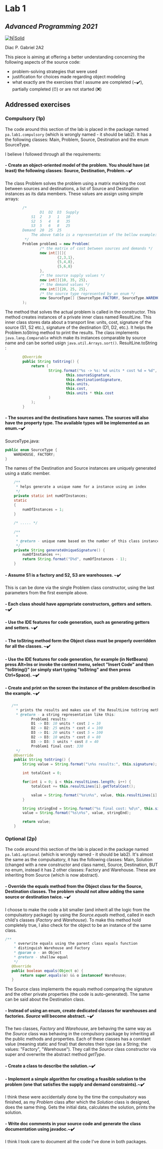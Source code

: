 # Lab 1
## _Advanced Programming 2021_
[![N|Solid](https://plati-taxe.uaic.ro/img/logo-retina1.png)](https://www.info.uaic.ro/)

Diac P. Gabriel
2A2

This piece is aiming at offering a better understanding concerning the following aspects of the source code:

- problem-solving strategies that were used
- justification for choices made regarding object modeling 
- what exactly are the exercises that I assume are completed (~✔️), partially completed (⏰) or are not started (❌)

## Addressed exercises 
### Compulsory (1p) 
The code around this section of the lab is placed in the package named `pa.lab1.compulsory` (which is wrongly named - it should be lab2). It has a the following classes: Main, Problem, Source, Destination and the enum SourceType. 

I believe I followed through all the requirements:

 #### - Create an object-oriented model of the problem. You should have (at least) the following classes: Source, Destination, Problem.~✔️
 The class Problem solves the problem using a matrix marking the cost between sources and destinations, a list of Source and Destination instances as its data members. These values are assign using simple arrays:
```java
        /*
            	D1	D2	D3	Supply
            S1	2	3	1	10
            S2	5	4	8	35
            S3	5	6	8	25
        Demand	20	25	25
            The above table is a representation of the bellow example:
         */
        Problem problem1 = new Problem(
                /* the matrix of cost between sources and demands */
                new int[][]{
                        {2,3,1},
                        {5,4,8},
                        {5,6,8}
                },
                /* the source supply values */
                new int[]{10, 35, 25},
                /* the demand values */
                new int[]{20, 25, 25},
                /* the source type represented by an enum */
                new SourceType[] {SourceType.FACTORY, SourceType.WAREHOUSE, SourceType.WAREHOUSE}
        );
```
   The method that solves the actual problem is called in the constructor. This method creates instances of a private inner class named ResultLine. This inner class stores data about a transport line: units, cost, signature of the source (S1, S2 etc.), signature of the destination (D1, D2, etc.). It helps the Problem.toString method to print the results. The class implements `java.lang.Comparable` which make its instances comparable by source name and can be sorted usign `java.util.Arrays.sort()`. ResultLine.toString :
```java
        @Override
        public String toString() {
            return (
                    String.format("%s -> %s: %d units * cost %d = %d",
                            this.sourceSignature,
                            this.destinationSignature,
                            this.units,
                            this.cost,
                            this.units * this.cost
                    )
            );
        }
```

 #### - The sources and the destinations have names. The sources will also have the property type. The available types will be implemented as an enum.~✔️
  
 SourceType.java:
```java
public enum SourceType {
    WAREHOUSE, FACTORY;
}
```
 The names of the Destination and Source instances are uniquely generated using a static member.
```java
    /**
     * helps generate a unique name for a instance using an index
     */
    private static int numOfInstances;
    static
    {
        numOfInstances = 1;
    }
    
    /* ..... */
    
    /**
     *
     * @return - unique name based on the number of this class instances
     */
    private String generateUniqueSignature() {
        numOfInstances ++;
        return String.format("D%d", numOfInstances - 1);
    }
```

#### - Assume S1 is a factory and S2, S3 are warehouses. ~✔️

 This is can be done via the single Problem class constructor, using the last parameters from the first exemple above.
 
 
#### - Each class should have appropriate constructors, getters and setters. ~✔️
#### - Use the IDE features for code generation, such as generating getters and setters. ~✔️
#### - The toString method form the Object class must be properly overridden for all the classes. ~✔️
#### - Use the IDE features for code generation, for example (in NetBeans) press Alt+Ins or invoke the context menu, select "Insert Code" and then "toString()" (or simply start typing "toString" and then press Ctrl+Space). ~✔️
#### - Create and print on the screen the instance of the problem described in the example. ~✔️

```java
   /**
     * prints the results and makes use of the ResultLine toString method as well and it's unit and cost members to display the cost
     * @return - a string representation like this:
            Problem1 results:
            D1 -> D3: 10 units * cost 1 = 10
            D2 -> D2: 25 units * cost 4 = 100
            D3 -> D1: 20 units * cost 5 = 100
            D2 -> D3: 10 units * cost 8 = 80
            D3 -> D3: 5 units * cost 8 = 40
            Problem1 final cost: 330
     */
    @Override
    public String toString() {
        String value = String.format("\n%s results:", this.signature);

        int totalCost = 0;

        for(int i = 0; i < this.resultLines.length; i++) {
            totalCost += this.resultLines[i].getTotalCost();

            value = String.format("%s\n%s", value, this.resultLines[i].toString());
        }

        String stringEnd = String.format("%s final cost: %d\n", this.signature, totalCost);
        value = String.format("%s\n%s", value, stringEnd);

        return value;
    }
```

### Optional (2p) 
The code around this section of the lab is placed in the package named `pa.lab1.optional` (which is wrongly named - it should be lab2). It's almost the same as the compulsatory, it has the following classes: Main, Solution (changed with a new constructor and class name), Source, Destination, BUT no enum, instead it has 2 other classes: Factory and Warehouse. These are inheriting from Source (which is now abstract).

#### - Override the equals method from the Object class for the Source, Destination classes. The problem should not allow adding the same source or destination twice. ~✔️
 I choose to make the code a bit smaller (and inherit all the logic from the compulsatory package) by using the *Source.equals* method, called in each child's classes (*Factory* and *Warehouse*). To make this method hold completely true, I also check for the object to be an instance of the same class.
 ```java
/**
     * overwrite equals using the parent class equals function
     * distinguish Warehouse and Factory
     * @param o - an Object
     * @return - shallow equal
     */
    @Override
    public boolean equals(Object o) {
        return super.equals(o) && o instanceof Warehouse;
    }
```
 The Source class implements the equals method comparing the signature and the other private properties (the code is auto-generated). The same can be said about the Destination class.
 
 #### -  Instead of using an enum, create dedicated classes for warehouses and factories. *Source* will become abstract. ~✔️
 The two classes, *Factory* and *Warehouse*, are behaving the same way as the *Source* class was behaving in the compulsory package by inheriting all the public methods and properties. Each of these classes has a constant value (meaning static and final) that denotes their type (as a String; the values: "Factory", "Warehouse"). They call the *Source* class constructor via super and overwrite the abstract method *getType*. 
 
 #### - Create a class to describe the solution.~✔️
 #### - Implement a simple algorithm for creating a feasible solution to the problem (one that satisfies the supply and demand constraints).~✔️
 I think these were accidentally done by the time the compulsatory was finished, as my *Problem* class after which the *Solution* class is designed, does the same thing. Gets the initial data, calculates the solution, prints the solution.
 
 #### -  Write doc comments in your source code and generate the class documentation using javadoc.~✔️
 I think I took care to document all the code I've done in both packages.

